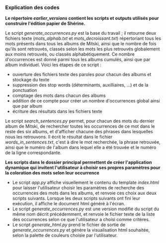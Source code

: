 ### Explication des codes

**Le répertoire *earlier_versions* contient les scripts et outputs utilisés pour construire l'édition papier de Shérine.**

Le script *generate_occurrences.py* est la base du travail ; il retourne deux fichiers texte (*mots_alphab.txt* et *mots_decroissant.txt*) répertoriant tous les mots présents dans tous les albums de Mitski, ainsi que le nombre de fois qu'ils sont retrouvés, classés selon les mots les plus retrouvés globalement aux moins retrouvés, ou classés alphabétiquement. Ce nombre d'occurrences est donné parmi tous les albums cumulés, ainsi que par album individuel. Voici les étapes de ce script : 
* ouverture des fichiers texte des paroles pour chacun des albums et stockage du texte
* suppression des stop words (déterminants, auxilliaires, ...) et de la ponctuation
* comptage des mots dans chacun des albums
* addition de ce compte pour créer un nombre d'occurrences global ainsi que par album
* écriture des résultats dans les fichiers texte

Le script *search_sentences.py* permet, pour chacun des mots du dernier album de Mitski, de rechercher toutes les occurrences de ce mot dans le reste des six albums, et d'afficher chacune des phrases dans lesquelles nous les retrouvons. Il écrit le résultat dans le fichier *words_in_sentences.txt*, c'est à dire le mot recherchée, la phrase retrouvée, ainsi que le numéro de l'album dans lequel elle a été trouvée et le numéro de la ligne correspondante.


**Les scripts dans le dossier principal permettent de créer l'application dynamique qui invitent l'utilisateur à choisir ses propres paramètres pour la coloration des mots selon leur occurrence**

* Le script *app.py* affiche visuellement le contenu du template *index.html* pour laisser l'utilisateur choisir les paramètres de recherche des occurrences des mots dans les albums, et renvoie ces choix aux deux scripts suivants. Lorsque les deux scripts suivants ont fini leur exécution, il affiche le document html généré à l'écran.
* Le script *generate_occurrences.py* est une version modifié du script du même nom décrit précédemment, et renvoie le fichier texte de la liste des occurrences selon ce que l'utilisateur a choisi comme critères.
* Le script *generate_html.py* prend le fichier de sortie de *generate_occurrences.py* et génère la visualisation html souhaitée, selon la palette de couleurs choisie par l'utilisateur.